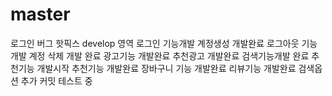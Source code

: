 # master
로그인 버그 핫픽스
develop 영역
로그인 기능개발
계정생성 개발완료
로그아웃 기능개발
계정 삭제 개발 완료
광고기능 개발완료
추천광고 개발완료
검색기능개발 완료
추천기능 개발시작
추천기능 개발완료
장바구니 기능 개발완료
리뷰기능 개발완료
검색옵션 추가
커밋 테스트 중